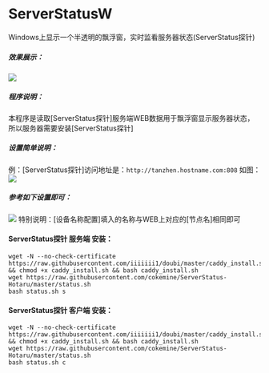 # ServerStatusW
Windows上显示一个半透明的飘浮窗，实时监看服务器状态(ServerStatus探针)

##### 效果展示：
![](https://raw.githubusercontent.com/Xun-X/ServerStatusW/main/Screenshots3.png)

##### 程序说明：
本程序是读取[ServerStatus探针]服务端WEB数据用于飘浮窗显示服务器状态，所以服务器需要安装[ServerStatus探针]

##### 设置简单说明：
例：[ServerStatus探针]访问地址是：```http://tanzhen.hostname.com:808```
如图：
![](https://raw.githubusercontent.com/Xun-X/ServerStatusW/main/Screenshots1.png)

##### 参考如下设置即可：
![](https://raw.githubusercontent.com/Xun-X/ServerStatusW/main/Screenshots2.png)
特别说明：[设备名称配置]填入的名称与WEB上对应的[节点名]相同即可
 
#### ServerStatus探针 服务端 安装：
```
wget -N --no-check-certificate https://raw.githubusercontent.com/iiiiiii1/doubi/master/caddy_install.sh && chmod +x caddy_install.sh && bash caddy_install.sh
wget https://raw.githubusercontent.com/cokemine/ServerStatus-Hotaru/master/status.sh
bash status.sh s
```

#### ServerStatus探针 客户端 安装：
```
wget -N --no-check-certificate https://raw.githubusercontent.com/iiiiiii1/doubi/master/caddy_install.sh && chmod +x caddy_install.sh && bash caddy_install.sh
wget https://raw.githubusercontent.com/cokemine/ServerStatus-Hotaru/master/status.sh
bash status.sh c
```
